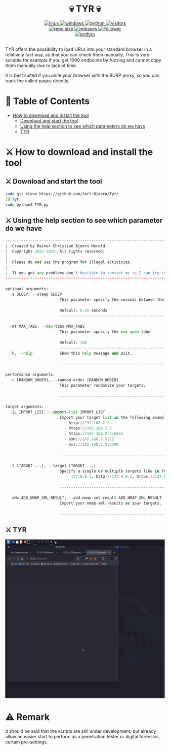 <h1 align="center">💀 TYR 💀</h1>
<p align="center"></p>
<div align="center">
  <a href="https://www.kali.org/">
    <img alt="linux" src="https://img.shields.io/badge/%20-Linux-1f425f.svg?logo=linux&logoColor=cyan" />
  </a>
  <a href="https://www.microsoft.com/">
    <img alt="windows" src="https://img.shields.io/badge/%20-Windows-1f425f.svg?logo=windows&logoColor=cyan" />
  </a>
  <a href="https://www.python.org/downloads/release/python-3100/">
    <img alt="python" src="https://img.shields.io/badge/python-3.10-blue.svg?logo=python&logoColor=cyan" />
  </a>
  <a href="https://visitor-badge.glitch.me/badge?page_id=jarl-bjoern/tyr&left_color=grey&right_color=blue">
    <img alt="visitors" src="https://visitor-badge.glitch.me/badge?page_id=jarl-bjoern/tyr&left_color=grey&right_color=blue" />
  </a>
</div>
<div align="center">
  <a href="https://GitHub.com/jarl-bjoern/tyr/releases/">
    <img alt="repo size" src="https://img.shields.io/github/repo-size/jarl-bjoern/tyr?logo=github&logoColor=cyan" />
  </a>
  <a href="https://GitHub.com/jarl-bjoern/tyr/releases/">
    <img alt="releases" src="https://img.shields.io/github/downloads/jarl-bjoern/tyr/total?color=blue&logo=github&logoColor=cyan" />
  </a>
  <a href="https://github.com/jarl-bjoern">
      <img title="Follower" src="https://img.shields.io/github/followers/jarl-bjoern?color=blue&label=follow&logo=github&logoColor=cyan&style=flat-square">
  </a>
</div>
<div align="center">
  <a href="https://www.python.org/">
    <img alt="python" src="https://img.shields.io/badge/Made%20with-Python-1f425f.svg" />
  </a>
</div><br/>

TYR offers the possibility to load URLs into your standard browser in a relatively fast way, so that you can check them manually. This is very suitable for example if you get 1000 endpoints by fuzzing and cannot copy them manually due to lack of time.

It is best suited if you unite your browser with the BURP proxy, so you can track the called pages directly.<br />

# 📖 Table of Contents
- [How to download and install the tool](#download_install)
  - [Download and start the tool](#start_install)
  - [Using the help section to see which parameters do we have](#help_install)
  - [TYR](#live_demo)
      
<a name="download_install"></a>
# ⚔ How to download and install the tool
<a name="start_install"></a>
## ⚔ Download and start the tool
```bash
sudo git clone https://github.com/Jarl-Bjoern/Tyr/
cd Tyr
sudo python3 TYR.py
```

<a name="help_install"></a>
## ⚔ Using the help section to see which parameter do we have
```python
-------------------------------------------------------------------------------------
|  Created by Rainer Christian Bjoern Herold                                        |
|  Copyright 2022-2023. All rights reserved.                                        |
|                                                                                   |
|  Please do not use the program for illegal activities.                            |
|                                                                                   |
|  If you got any problems don't hesitate to contact me so I can try to fix them.   |
-------------------------------------------------------------------------------------

optional arguments:
  -s SLEEP, --sleep SLEEP
                        This parameter specify the seconds between the next tab

                        Default: 0.65 Seconds
                        -------------------------------------------------------------

  -mt MAX_TABS, --max-tabs MAX_TABS
                        This parameter specify the max open tabs

                        Default: 100
                        -------------------------------------------------------------                                                                                                                              
  -h, --help            Show this help message and exit.

                        -------------------------------------------------------------

performance arguments:
  -r [RANDOM_ORDER], --random-order [RANDOM_ORDER]
                        This parameter randomize your targets.

                        -------------------------------------------------------------

target arguments:
  -iL IMPORT_LIST, --import-list IMPORT_LIST
                        Import your target list in the following example:
                          - http://192.168.2.2
                          - https://192.168.2.3
                          - https://192.168.2.4:8443
                          - ssh://192.168.2.5:22
                          - ssl://192.168.2.5:3389

                        -------------------------------------------------------------

  -t [TARGET ...], --target [TARGET ...]
                        Specify a single or multiple targets like in the following example:
                           - 127.0.0.1, http://127.0.0.1, https://127.0.0.1

                        -------------------------------------------------------------

  -aNx ADD_NMAP_XML_RESULT, --add-nmap-xml-result ADD_NMAP_XML_RESULT
                        Import your nmap-xml-results as your targets.

                        -------------------------------------------------------------
```

<a name="live_demo"></a>
## ⚔ TYR

<p align=center>
    <img src="https://github.com/Jarl-Bjoern/Jarl-Bjoern/blob/main/Screencasts/tyr_start.gif" width=700 height=500>
</p>

# ⚠️ Remark
It should be said that the scripts are still under development, but already allow an easier start to perform as a penetration tester or digital forensics, certain pre-settings.

